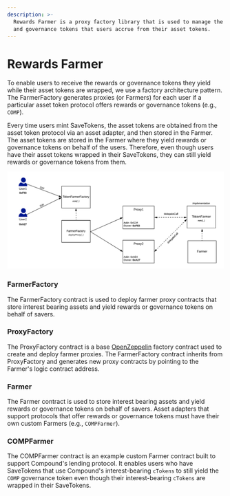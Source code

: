 ```yaml
---
description: >-
  Rewards Farmer is a proxy factory library that is used to manage the rewards
  and governance tokens that users accrue from their asset tokens.
---
```


# Rewards Farmer

To enable users to receive the rewards or governance tokens they yield while their asset tokens are wrapped, we use a factory architecture pattern. The FarmerFactory generates proxies \(or Farmers\) for each user if a particular asset token protocol offers rewards or governance tokens \(e.g., `COMP`\). 

Every time users mint SaveTokens, the asset tokens are obtained from the asset token protocol via an asset adapter, and then stored in the Farmer. The asset tokens are stored in the Farmer where they yield rewards or governance tokens on behalf of the users. Therefore, even though users have their asset tokens wrapped in their SaveTokens, they can still yield rewards or governance tokens from them.

![Rewards Farmer Architecture](.gitbook/assets/farmerfactory.png)

### FarmerFactory

The FarmerFactory contract is used to deploy farmer proxy contracts that store interest bearing assets and yield rewards or governance tokens on behalf of savers. 

### ProxyFactory

The ProxyFactory contract is a base [OpenZeppelin](https://github.com/OpenZeppelin/openzeppelin-sdk/blob/master/packages/lib/contracts/upgradeability/ProxyFactory.sol) factory contract used to create and deploy farmer proxies. The FarmerFactory contract inherits from ProxyFactory and generates new proxy contracts by pointing to the Farmer's logic contract address.

### Farmer

The Farmer contract is used to store interest bearing assets and yield rewards or governance tokens on behalf of savers. Asset adapters that support protocols that offer rewards or governance tokens must have their own custom Farmers \(e.g., `COMPFarmer`\).

### COMPFarmer

The COMPFarmer contract is an example custom Farmer contract built to support Compound's lending protocol. It enables users who have SaveTokens that use Compound's interest-bearing `cTokens` to still yield the `COMP` governance token even though their interest-bearing `cTokens` are wrapped in their SaveTokens.

